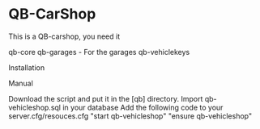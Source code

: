 # QB-CarShop

This is a QB-carshop, you need it

qb-core
qb-garages - For the garages
qb-vehiclekeys 

Installation

Manual

Download the script and put it in the [qb] directory.
Import qb-vehicleshop.sql in your database
Add the following code to your server.cfg/resouces.cfg
"start qb-vehicleshop"
"ensure qb-vehicleshop"
